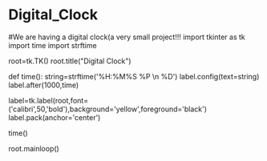 # Digital_Clock
#We are having a digital clock(a very small project!!!
import tkinter as tk
import time import strftime
 
 
root=tk.TK()
root.title("Digital Clock")

def time():
    string=strftime('%H:%M%S %P \n %D') 
    label.config(text=string)
    label.after(1000,time)
    
label=tk.label(root,font=('calibri',50,'bold'),background='yellow',foreground='black')    
label.pack(anchor='center')

time()

root.mainloop()
